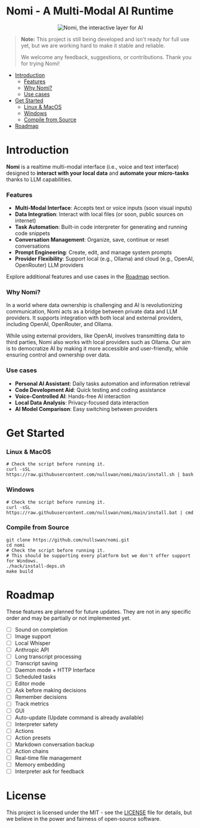 # Nomi - A Multi-Modal AI Runtime

<p align="center">
  <img src="https://github.com/user-attachments/assets/5984c6d7-0d10-4325-af74-a69a87ff0eff" alt="Nomi, the interactive layer for AI">
</p>

> **Note:** This project is still being developed and isn't ready for full use yet, but we are working hard to make it stable and reliable.
>
> We welcome any feedback, suggestions, or contributions. Thank you for trying Nomi!

- [Introduction](#introduction)
  - [Features](#features)
  - [Why Nomi?](#why-nomi)
  - [Use cases](#use-cases)
- [Get Started](#get-started)
  - [Linux & MacOS](#linux--macos)
  - [Windows](#windows)
  - [Compile from Source](#compile-from-source)
- [Roadmap](#roadmap)

# Introduction

**Nomi** is a realtime multi-modal interface (i.e., voice and text interface) designed to **interact with your local data** and **automate your micro-tasks** thanks to LLM capabilities.

### Features

- **Multi-Modal Interface**: Accepts text or voice inputs (soon visual inputs)
- **Data Integration**: Interact with local files (or soon, public sources on internet)
- **Task Automation**: Built-in code interpreter for generating and running code snippets
- **Conversation Management**: Organize, save, continue or reset conversations
- **Prompt Engineering**: Create, edit, and manage system prompts
- **Provider Flexibility**: Support local (e.g., Ollama) and cloud (e.g., OpenAI, OpenRouter) LLM providers

Explore additional features and use cases in the [Roadmap](#roadmap) section.

### Why Nomi?

In a world where data ownership is challenging and AI is revolutionizing communication, Nomi acts as a bridge between private data and LLM providers.
It supports integration with both local and external providers, including OpenAI, OpenRouter, and Ollama.

While using external providers, like OpenAI, involves transmitting data to third parties, Nomi also works with local providers such as Ollama.
Our aim is to democratize AI by making it more accessible and user-friendly, while ensuring control and ownership over data.

### Use cases

- **Personal AI Assistant**: Daily tasks automation and information retrieval
- **Code Development Aid**: Quick testing and coding assistance
- **Voice-Controlled AI**: Hands-free AI interaction
- **Local Data Analysis**: Privacy-focused data interaction
- **AI Model Comparison**: Easy switching between providers

# Get Started

### Linux & MacOS

```shell
# Check the script before running it.
curl -sSL https://raw.githubusercontent.com/nullswan/nomi/main/install.sh | bash
```

### Windows

```shell
# Check the script before running it.
curl -sSL https://raw.githubusercontent.com/nullswan/nomi/main/install.bat | cmd
```

### Compile from Source

```shell
git clone https://github.com/nullswan/nomi.git
cd nomi
# Check the script before running it.
# This should be supporting every platform but we don't offer support for Windows.
./hack/install-deps.sh
make build
```

# Roadmap

These features are planned for future updates. They are not in any specific order and may be partially or not implemented yet.

- [ ] Sound on completion
- [ ] Image support
- [ ] Local Whisper
- [ ] Anthropic API
- [ ] Long transcript processing
- [ ] Transcript saving
- [ ] Daemon mode + HTTP Interface
- [ ] Scheduled tasks
- [ ] Editor mode
- [ ] Ask before making decisions
- [ ] Remember decisions
- [ ] Track metrics
- [ ] GUI
- [ ] Auto-update (Update command is already available)
- [ ] Interpreter safety
- [ ] Actions
- [ ] Action presets
- [ ] Markdown conversation backup
- [ ] Action chains
- [ ] Real-time file management
- [ ] Memory embedding
- [ ] Interpreter ask for feedback

# License

This project is licensed under the MIT - see the [LICENSE](LICENSE) file for details, but we believe in the power and fairness of open-source software.
